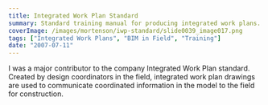 ```yaml
---
title: Integrated Work Plan Standard
summary: Standard training manual for producing integrated work plans.
coverImage: /images/mortenson/iwp-standard/slide0039_image017.png
tags: ["Integrated Work Plans", "BIM in Field", "Training"]
date: "2007-07-11"
---
```


I was a major contributor to the company Integrated Work Plan standard. Created by design coordinators in the field, integrated work plan drawings are used to communicate coordinated information in the model to the field for construction.
